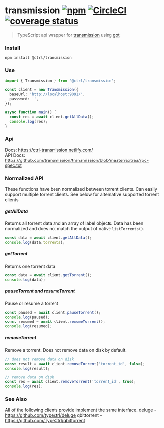 # transmission [![npm](https://img.shields.io/npm/v/@ctrl/transmission.svg?maxAge=3600)](https://www.npmjs.com/package/@ctrl/transmission) [![CircleCI](https://circleci.com/gh/TypeCtrl/transmission.svg?style=svg)](https://circleci.com/gh/TypeCtrl/transmission) [![coverage status](https://codecov.io/gh/typectrl/transmission/branch/master/graph/badge.svg)](https://codecov.io/gh/typectrl/transmission)

> TypeScript api wrapper for [transmission](https://transmissionbt.com/) using [got](https://github.com/sindresorhus/got)

### Install

```console
npm install @ctrl/transmission
```

### Use

```ts
import { Transmission } from '@ctrl/transmission';

const client = new Transmission({
  baseUrl: 'http://localhost:9091/',
  password: '',
});

async function main() {
  const res = await client.getAllData();
  console.log(res);
}
```

### Api

Docs: https://ctrl-transmission.netlify.com/  
API Docs: https://github.com/transmission/transmission/blob/master/extras/rpc-spec.txt  

### Normalized API
These functions have been normalized between torrent clients. Can easily support multiple torrent clients. See below for alternative supported torrent clients

##### getAllData
Returns all torrent data and an array of label objects. Data has been normalized and does not match the output of native `listTorrents()`.

```ts
const data = await client.getAllData();
console.log(data.torrents);
```

##### getTorrent
Returns one torrent data

```ts
const data = await client.getTorrent();
console.log(data);
```

##### pauseTorrent and resumeTorrent
Pause or resume a torrent

```ts
const paused = await client.pauseTorrent();
console.log(paused);
const resumed = await client.resumeTorrent();
console.log(resumed);
```

##### removeTorrent
Remove a torrent. Does not remove data on disk by default.

```ts
// does not remove data on disk
const result = await client.removeTorrent('torrent_id', false);
console.log(result);

// remove data on disk
const res = await client.removeTorrent('torrent_id', true);
console.log(res);
```

### See Also
All of the following clients provide implement the same interface.
deluge - https://github.com/typectrl/deluge
qbittorrent - https://github.com/TypeCtrl/qbittorrent  
